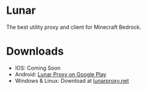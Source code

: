 # Lunar

The best utility proxy and client for Minecraft Bedrock.

# Downloads
* IOS: Coming Soon
* Android: [Lunar Proxy on Google Play](https://play.google.com/store/apps/details?id=localhost.lunar&hl=en_US&gl=US)
* Windows & Linux: Download at [lunarproxy.net](https://lunarproxy.net)

